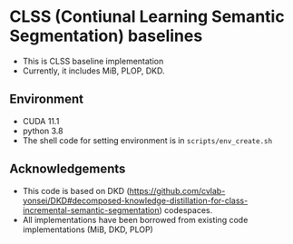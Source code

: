 # CLSS (Contiunal Learning Semantic Segmentation) baselines
- This is CLSS baseline implementation
- Currently, it includes MiB, PLOP, DKD.

## Environment
- CUDA 11.1
- python 3.8
- The shell code for setting environment is in `scripts/env_create.sh`

## Acknowledgements
* This code is based on DKD (https://github.com/cvlab-yonsei/DKD#decomposed-knowledge-distillation-for-class-incremental-semantic-segmentation) codespaces.
* All implementations have been borrowed from existing code implementations (MiB, DKD, PLOP)
